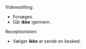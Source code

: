 Viderestilling:

* Forsøges.
* Går **ikke** igennem.

Receptionisten:

* Vælger **ikke** at sende en besked.


